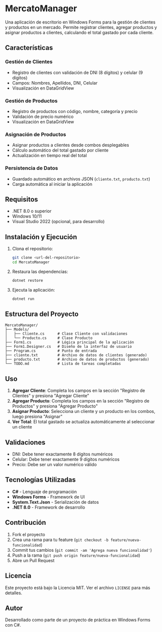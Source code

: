# MercatoManager

Una aplicación de escritorio en Windows Forms para la gestión de clientes y productos en un mercado. Permite registrar clientes, agregar productos y asignar productos a clientes, calculando el total gastado por cada cliente.

## Características

### Gestión de Clientes
- Registro de clientes con validación de DNI (8 dígitos) y celular (9 dígitos)
- Campos: Nombres, Apellidos, DNI, Celular
- Visualización en DataGridView

### Gestión de Productos
- Registro de productos con código, nombre, categoría y precio
- Validación de precio numérico
- Visualización en DataGridView

### Asignación de Productos
- Asignar productos a clientes desde combos desplegables
- Cálculo automático del total gastado por cliente
- Actualización en tiempo real del total

### Persistencia de Datos
- Guardado automático en archivos JSON (`cliente.txt`, `producto.txt`)
- Carga automática al iniciar la aplicación

## Requisitos

- .NET 8.0 o superior
- Windows 10/11
- Visual Studio 2022 (opcional, para desarrollo)

## Instalación y Ejecución

1. Clona el repositorio:
   ```bash
   git clone <url-del-repositorio>
   cd MercatoManager
   ```

2. Restaura las dependencias:
   ```bash
   dotnet restore
   ```

3. Ejecuta la aplicación:
   ```bash
   dotnet run
   ```

## Estructura del Proyecto

```
MercatoManager/
├── Models/
│   ├── Cliente.cs      # Clase Cliente con validaciones
│   └── Producto.cs     # Clase Producto
├── Form1.cs            # Lógica principal de la aplicación
├── Form1.Designer.cs   # Diseño de la interfaz de usuario
├── Program.cs          # Punto de entrada
├── cliente.txt         # Archivo de datos de clientes (generado)
├── producto.txt        # Archivo de datos de productos (generado)
└── TODO.md             # Lista de tareas completadas
```

## Uso

1. **Agregar Cliente**: Completa los campos en la sección "Registro de Clientes" y presiona "Agregar Cliente"
2. **Agregar Producto**: Completa los campos en la sección "Registro de Productos" y presiona "Agregar Producto"
3. **Asignar Producto**: Selecciona un cliente y un producto en los combos, luego presiona "Asignar"
4. **Ver Total**: El total gastado se actualiza automáticamente al seleccionar un cliente

## Validaciones

- DNI: Debe tener exactamente 8 dígitos numéricos
- Celular: Debe tener exactamente 9 dígitos numéricos
- Precio: Debe ser un valor numérico válido

## Tecnologías Utilizadas

- **C#** - Lenguaje de programación
- **Windows Forms** - Framework de UI
- **System.Text.Json** - Serialización de datos
- **.NET 8.0** - Framework de desarrollo

## Contribución

1. Fork el proyecto
2. Crea una rama para tu feature (`git checkout -b feature/nueva-funcionalidad`)
3. Commit tus cambios (`git commit -am 'Agrega nueva funcionalidad'`)
4. Push a la rama (`git push origin feature/nueva-funcionalidad`)
5. Abre un Pull Request

## Licencia

Este proyecto está bajo la Licencia MIT. Ver el archivo `LICENSE` para más detalles.

## Autor

Desarrollado como parte de un proyecto de práctica en Windows Forms con C#.
